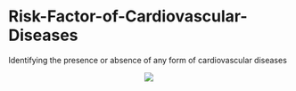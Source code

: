# Risk-Factor-of-Cardiovascular-Diseases
Identifying the presence or absence of any form of cardiovascular diseases

<p align="center">
  <img src="https://github.com/the-faisalahmed/Optimization/blob/main/media/newlogo.png](https://github.com/Kwabenaduku/Risk-Factor-of-Cardiovascular-Diseases/blob/main/Heart.png" />
</p>
